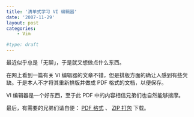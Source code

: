 ```yaml
---
title: '清单式学习 VI 编辑器'
date: '2007-11-29'
layout: post
categories:
    - Vim

#type: draft
---
```


最近似乎总是「无聊」，于是就又想做点什么东西。

在网上看到一篇有关 VI 编辑器的文章不错，但是排版方面的确让人感到有些欠缺。于是本人不才将其重新排版并做成 PDF 格式的文档，以便保存。

VI 编辑器是一个好东西，至于此 PDF 中的内容相信兄弟们也自然能够揣摩。

最后，有需要的兄弟们请自便：  [PDF 格式](http://files.gracecode.com/2007_11_29/1196297960.pdf) 、 [ZIP 打包](http://files.gracecode.com/2007_11_29/1196297985.zip)  下载。
